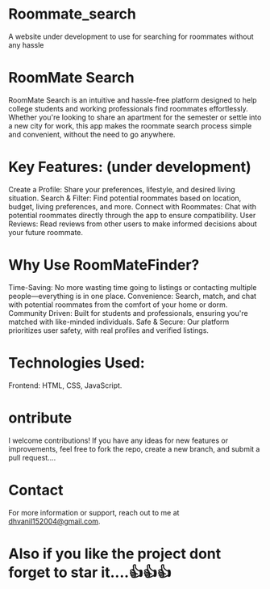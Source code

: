 # Roommate_search
A website under development to use for searching for roommates without any hassle

# RoomMate Search
RoomMate Search is an intuitive and hassle-free platform designed to help college students and working professionals find roommates effortlessly. Whether you're looking to share an apartment for the semester or settle into a new city for work, this app makes the roommate search process simple and convenient, without the need to go anywhere.

# Key Features: (under development)
Create a Profile: Share your preferences, lifestyle, and desired living situation.
Search & Filter: Find potential roommates based on location, budget, living preferences, and more.
Connect with Roommates: Chat with potential roommates directly through the app to ensure compatibility.
User Reviews: Read reviews from other users to make informed decisions about your future roommate.

# Why Use RoomMateFinder?
Time-Saving: No more wasting time going to listings or contacting multiple people—everything is in one place.
Convenience: Search, match, and chat with potential roommates from the comfort of your home or dorm.
Community Driven: Built for students and professionals, ensuring you're matched with like-minded individuals.
Safe & Secure: Our platform prioritizes user safety, with real profiles and verified listings.

# Technologies Used:
Frontend: HTML, CSS, JavaScript.

# ontribute
I welcome contributions! If you have any ideas for new features or improvements, feel free to fork the repo, create a new branch, and submit a pull request....

# Contact
For more information or support, reach out to me at dhvanil152004@gmail.com.



# Also if you like the project dont forget to star it....👍👍👍
